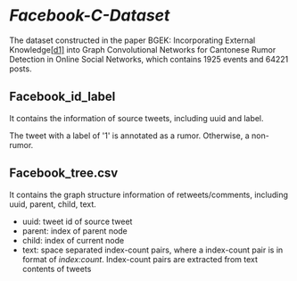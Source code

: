 # *Facebook-C-Dataset*

The dataset constructed in the paper BGEK: Incorporating External Knowledge[[d1\]](#_msocom_1) into Graph Convolutional Networks for Cantonese Rumor Detection in Online Social Networks, which contains 1925 events and 64221 posts.

## Facebook_id_label
It contains the information of source tweets, including uuid and label.

The tweet with a label of '1' is annotated as a rumor. Otherwise, a non-rumor.

## Facebook_tree.csv
It contains the graph structure information of retweets/comments, including uuid, parent, child, text.

- uuid: tweet id of source tweet
- parent: index of parent node
- child: index of current node
- text: space separated index-count pairs, where a index-count pair is in format of _index:count_. Index-count pairs are extracted from text contents of tweets
